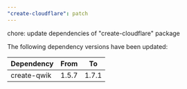 ```yaml
---
"create-cloudflare": patch
---
```


chore: update dependencies of "create-cloudflare" package

The following dependency versions have been updated:

| Dependency  | From  | To    |
| ----------- | ----- | ----- |
| create-qwik | 1.5.7 | 1.7.1 |
